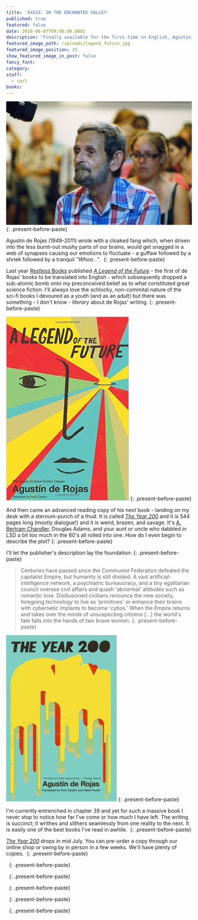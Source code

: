 ```yaml
---
title: 'XXXIX: IN THE ENCHANTED VALLEY'
published: true
featured: false
date: 2016-06-07T09:00:00.000Z
description: "Finally available for the first time in English, Agustinín de Rojas' masterpiece THE YEAR 200 is sure to mess around with your mind-matter"
featured_image_path: /uploads/legend_future.jpg
featured_image_position: 25
show_featured_image_in_post: false
fancy_font:
category:
staff:
  - carl
books:
---
```



![](/uploads/versions/hamid_compressor---x----1000-665x---.jpg)
{: .present-before-paste}

Agust&iacute;n de Rojas (1949-2011) wrote with a cloaked fang which, when driven into the less burnt-out mushy parts of our brains, would get snagged in a web of synapses causing our emotions to fluctuate - a guffaw followed by a shriek followed by a tranquil&nbsp;*"Whoa…"*.&nbsp;
{: .present-before-paste}

Last year&nbsp;[Restless Books](http://www.restlessbooks.com)&nbsp;published&nbsp;[*A Legend of the Future*](http://www.brooklinebooksmith-shop.com/book/9781632060358)&nbsp;- the first of de Rojas' books to be translated into English - which subsequently dropped a sub-atomic bomb onto my preconceived belief as to what constituted great science fiction. I'll always love the schlocky, non-commital nature of the sci-fi books I devoured as a youth (and as an adult) but there was something - I don't know - *literary* about de Rojas' writing.
{: .present-before-paste}

![](/uploads/versions/51u-0cf8hxl-_sx331_bo1-204-203-200_---x----333-499x---.jpg)
{: .present-before-paste}

And then came an advanced reading copy of his next book - landing on my desk with a sternum-punch of a thud. It is called [*The Year 200*](http://www.brooklinebooksmith-shop.com/book/9781632060518) and it is 544 pages long (mostly dialogue!) and it is weird, brazen, and savage. It's [A. Bertram Chandler](http://www.bertramchandler.com/publication.aspx), Douglas Adams, and your aunt or uncle who dabbled in LSD a bit too much in the 60's all rolled into one. How do I even begin to describe the plot?
{: .present-before-paste}

I'll let the publisher's description lay the foundation:
{: .present-before-paste}

> Centuries have passed since the Communist Federation defeated the capitalist Empire, but humanity is still divided. A vast artificial-intelligence network, a psychiatric bureaucracy, and a tiny egalitarian council oversee civil affairs and quash 'abnormal' attitudes such as romantic love. Disillusioned civilians renounce the new society, foregoing technology to live as 'primitives' or enhance their brains with cybernetic implants to become 'cybos.' When the Empire returns and takes over the minds of unsuspecting citizens […] the world's fate falls into the hands of two brave women.
> {: .present-before-paste}

![](/uploads/versions/the-year-200-by-agusti-n-de-rojas-9781632060518-compressor---x----300-451x---.jpg)
{: .present-before-paste}

I'm currently entrenched in chapter 39 and yet for such a massive book I never stop to notice how far I've come or how much I have left. The writing is succinct; it writhes and slithers seamlessly from one reality to the next. It is easily one of the best books I've read in awhile.&nbsp;
{: .present-before-paste}

[*The Year 200*](http://www.brooklinebooksmith-shop.com/book/9781632060518) drops in mid July. You can pre-order a copy through our online shop or swing by in person in a few weeks. We'll have plenty of copies.&nbsp;
{: .present-before-paste}

&nbsp;
{: .present-before-paste}

&nbsp;
{: .present-before-paste}

&nbsp;
{: .present-before-paste}

&nbsp;
{: .present-before-paste}

&nbsp;
{: .present-before-paste}